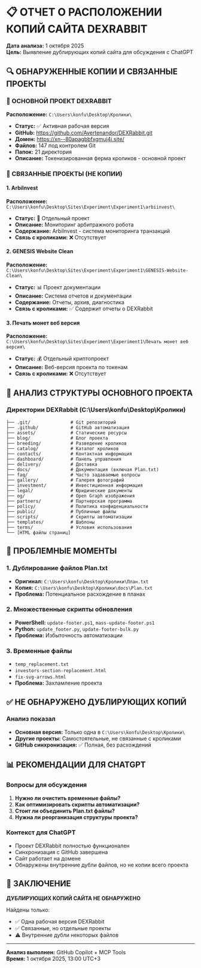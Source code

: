 # 📋 ОТЧЕТ О РАСПОЛОЖЕНИИ КОПИЙ САЙТА DEXRABBIT

**Дата анализа:** 1 октября 2025  
**Цель:** Выявление дублирующих копий сайта для обсуждения с ChatGPT  

## 🔍 ОБНАРУЖЕННЫЕ КОПИИ И СВЯЗАННЫЕ ПРОЕКТЫ

### 🐰 ОСНОВНОЙ ПРОЕКТ DEXRABBIT

**Расположение:** `C:\Users\konfu\Desktop\Кролики\`

- **Статус:** ✅ Активная рабочая версия
- **GitHub:** <https://github.com/Avertenandor/DEXRabbit.git>
- **Домен:** <https://xn--80apagbbfxgmuj4j.site/>
- **Файлов:** 147 под контролем Git
- **Папок:** 21 директория
- **Описание:** Токенизированная ферма кроликов - основной проект

### 🔗 СВЯЗАННЫЕ ПРОЕКТЫ (НЕ КОПИИ)

#### 1. **ArbiInvest**

**Расположение:** `C:\Users\konfu\Desktop\Sites\Experiment\Experiment1\arbiinvest\`

- **Статус:** 🔧 Отдельный проект
- **Описание:** Мониторинг арбитражного робота
- **Содержание:** ArbiInvest - система мониторинга транзакций
- **Связь с кроликами:** ❌ Отсутствует

#### 2. **GENESIS Website Clean**

**Расположение:** `C:\Users\konfu\Desktop\Sites\Experiment\Experiment1\GENESIS-Website-Clean\`

- **Статус:** 📊 Проект документации
- **Описание:** Система отчетов и документации
- **Содержание:** Отчеты, архив, диагностика
- **Связь с кроликами:** ✅ Содержит отчеты о DEXRabbit

#### 3. **Печать монет веб версия**

**Расположение:** `C:\Users\konfu\Desktop\Sites\Experiment\Experiment1\Печать монет веб версия\`

- **Статус:** 💰 Отдельный криптопроект
- **Описание:** Веб-версия проекта по токенам
- **Связь с кроликами:** ❌ Отсутствует

## 📁 АНАЛИЗ СТРУКТУРЫ ОСНОВНОГО ПРОЕКТА

### Директории DEXRabbit (C:\Users\konfu\Desktop\Кролики\)

```
├── .git/               # Git репозиторий
├── .github/            # GitHub автоматизация
├── assets/             # Статические ресурсы
├── blog/               # Блог проекта
├── breeding/           # Разведение кроликов
├── catalog/            # Каталог кроликов
├── contacts/           # Контактная информация
├── dashboard/          # Панель управления
├── delivery/           # Доставка
├── docs/               # Документация (включая Plan.txt)
├── faq/                # Часто задаваемые вопросы
├── gallery/            # Галерея фотографий
├── investment/         # Инвестиционная информация
├── legal/              # Юридические документы
├── og/                 # Open Graph изображения
├── partners/           # Партнерская программа
├── policy/             # Политика конфиденциальности
├── public/             # Публичные файлы
├── scripts/            # Скрипты автоматизации
├── templates/          # Шаблоны
├── terms/              # Условия использования
└── [HTML файлы страниц]
```

## 🚨 ПРОБЛЕМНЫЕ МОМЕНТЫ

### 1. **Дублирование файлов Plan.txt**

- **Оригинал:** `C:\Users\konfu\Desktop\Кролики\План.txt`
- **Копия:** `C:\Users\konfu\Desktop\Кролики\docs\Plan.txt`
- **Проблема:** Потенциальное расхождение в планах

### 2. **Множественные скрипты обновления**

- **PowerShell:** `update-footer.ps1`, `mass-update-footer.ps1`
- **Python:** `update_footer.py`, `update-footer-bulk.py`
- **Проблема:** Избыточность автоматизации

### 3. **Временные файлы**

- `temp_replacement.txt`
- `investors-section-replacement.html`
- `fix-svg-arrows.html`
- **Проблема:** Захламление проекта

## ✅ НЕ ОБНАРУЖЕНО ДУБЛИРУЮЩИХ КОПИЙ

### Анализ показал

- **Основная версия:** Только одна в `C:\Users\konfu\Desktop\Кролики\`
- **Другие проекты:** Самостоятельные, не связанные с кроликами
- **GitHub синхронизация:** ✅ Полная, без расхождений

## 📊 РЕКОМЕНДАЦИИ ДЛЯ CHATGPT

### Вопросы для обсуждения

1. **Нужно ли очистить временные файлы?**
2. **Как оптимизировать скрипты автоматизации?**
3. **Стоит ли объединить Plan.txt файлы?**
4. **Нужна ли реорганизация структуры проекта?**

### Контекст для ChatGPT

- Проект DEXRabbit полностью функционален
- Синхронизация с GitHub завершена
- Сайт работает на домене
- Обнаружены внутренние дубли файлов, но не копии всего проекта

## 🎯 ЗАКЛЮЧЕНИЕ

**ДУБЛИРУЮЩИХ КОПИЙ САЙТА НЕ ОБНАРУЖЕНО**

Найдены только:

- ✅ Одна рабочая версия DEXRabbit
- ✅ Связанные, но отдельные проекты
- ⚠️ Внутренние дубли некоторых файлов

---
**Анализ выполнен:** GitHub Copilot + MCP Tools  
**Время:** 1 октября 2025, 13:00 UTC+3

